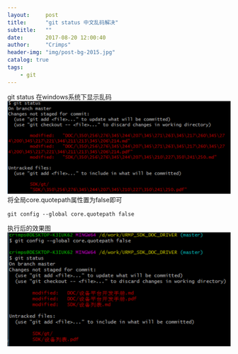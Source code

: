 ```yaml
---
layout:     post
title:      "git status 中文乱码解决"
subtitle:   ""
date:       2017-08-20 12:00:40
author:     "Crimps"
header-img: "img/post-bg-2015.jpg"
catalog: true
tags:
    - git
---
```

git status 在windows系统下显示乱码
![中文乱码图](/img/in-post/2017-08-20-img2.png)
将全局core.quotepath属性置为false即可
```
git config --global core.quotepath false
```
执行后的效果图
![执行后效果图](/img/in-post/2017-08-20-img1.png)